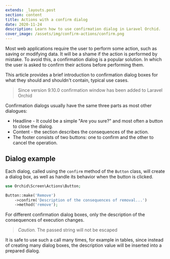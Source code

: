 ```yaml
---
extends: _layouts.post
section: content
title: Actions with a confirm dialog
date: 2020-11-24
description: Learn how to use confirmation dialog in Laravel Orchid.
cover_image: /assets/img/confirm-actions/confirm.png
---
```



Most web applications require the user to perform some action, such as saving or modifying data. It will be a shame if the action is performed by mistake. To avoid this, a confirmation dialog is a popular solution. In which the user is asked to confirm their actions before performing them.
  
 This article provides a brief introduction to confirmation dialog boxes for what they should and shouldn't contain, typical use cases.

> Since version 9.10.0 confirmation window has been added to Laravel Orchid

Confirmation dialogs usually have the same three parts as most other dialogues:

- Headline - It could be a simple "Are you sure?" and most often a button to close the dialog.
- Content - the section describes the consequences of the action.
- The footer consists of two buttons: one to confirm and the other to cancel the operation.


## Dialog example

Each dialog, called using the `confirm` method of the `Button` class, will create a dialog box, as well as handle its behavior when the button is clicked.

```php
use Orchid\Screen\Actions\Button;

Button::make('Remove')
    ->confirm('Description of the consequences of removal...')
    ->method('remove');
```

For different confirmation dialog boxes, only the description of the consequences of execution changes.

> *Caution.* The passed string will not be escaped

It is safe to use such a call many times, for example in tables, since instead of creating many dialog boxes, the description value will be inserted into a prepared dialog.
